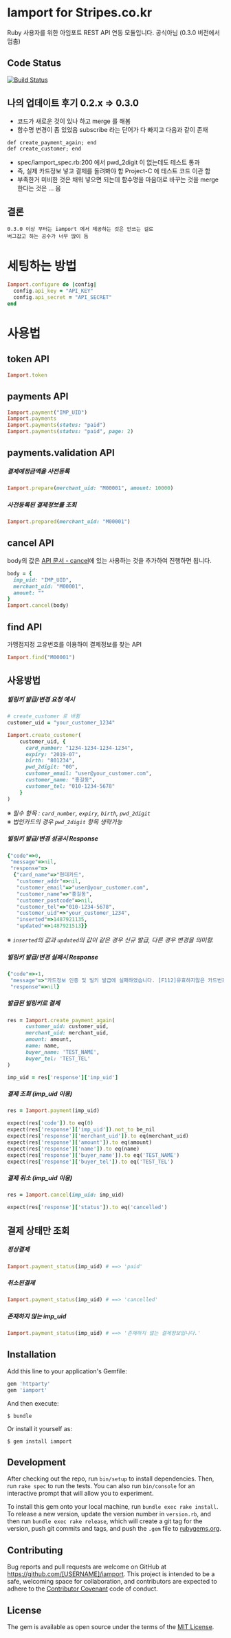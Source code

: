 # Iamport for Stripes.co.kr

Ruby 사용자를 위한 아임포트 REST API 연동 모듈입니다. 공식아님 (0.3.0 버전에서 멈춤)

## Code Status

[![Build Status](https://travis-ci.com/stripeskr/iamport-rest-client-ruby.svg?branch=master)](https://travis-ci.com/stripeskr/iamport-rest-client-ruby)

## 나의 업데이트 후기 0.2.x => 0.3.0
* 코드가 새로운 것이 있나 하고 merge 를 해봄
* 함수명 변경이 좀 있었음 subscribe 라는 단어가 다 빠지고 다음과 같이 존재  
```
def create_payment_again; end
def create_customer; end
```
* spec/iamport_spec.rb:200 에서 pwd_2digit 이 없는데도 테스트 통과
* 즉, 실제 카드정보 넣고 결제를 돌려봐야 함 Project-C 에 테스트 코드 이관 함  
* 부족한거 미비한 것은 채워 넣으면 되는데 함수명을 마음대로 바꾸는 것을 merge 한다는 것은 ... 음

## 결론
```
0.3.0 이상 부터는 iamport 에서 제공하는 것은 안쓰는 걸로
버그잡고 하는 공수가 너무 많이 듬 
```
 

# 세팅하는 방법

```ruby
Iamport.configure do |config|
  config.api_key = "API_KEY"
  config.api_secret = "API_SECRET"
end
```

# 사용법
## token API

```ruby
Iamport.token
```

## payments API

```ruby
Iamport.payment("IMP_UID")
Iamport.payments
Iamport.payments(status: "paid")
Iamport.payments(status: "paid", page: 2)
```

## payments.validation API

##### 결제예정금액을 사전등록
```ruby
Iamport.prepare(merchant_uid: "M00001", amount: 10000)
```

##### 사전등록된 결제정보를 조회
```ruby
Iamport.prepared(merchant_uid: "M00001")
```

## cancel API
body의 값은 [API 문서 - cancel](https://api.iamport.kr/#!/payments/cancelPayment)에 있는 사용하는 것을 추가하여 진행하면 됩니다.​

```ruby
body = {
  imp_uid: "IMP_UID",
  merchant_uid: "M00001",
  amount: ""
}
Iamport.cancel(body)
```

## find API
가맹점지정 고유번호를 이용하여 결제정보를 찾는 API

```ruby
Iamport.find("M00001")
```

## 사용방법

##### 빌링키 발급/변경 요청 예시

```ruby
# create_customer 로 바뀜
customer_uid = "your_customer_1234" 

Iamport.create_customer(
    customer_uid, {
      card_number: "1234-1234-1234-1234",
      expiry: "2019-07",
      birth: "801234",
      pwd_2digit: "00",
      customer_email: "user@your_customer.com",
      customer_name: "홍길동",
      customer_tel: "010-1234-5678"
    }
)
```

&#8251; *필수 항목 : `card_number`, `expiry`, `birth`, `pwd_2digit`*<br />
&#8251; *법인카드의 경우 `pwd_2digit` 항목 생략가능*

##### 빌링키 발급/변경 성공시 Response

```ruby
{"code"=>0,
 "message"=>nil,
 "response"=>
  {"card_name"=>"현대카드",
   "customer_addr"=>nil,
   "customer_email"=>"user@your_customer.com",
   "customer_name"=>"홍길동",
   "customer_postcode"=>nil,
   "customer_tel"=>"010-1234-5678",
   "customer_uid"=>"your_customer_1234",
   "inserted"=>1487921135,
   "updated"=>1487921513}}
```

&#8251; *`inserted`의 값과 `updated`의 값이 같은 경우 신규 발급, 다른 경우 변경을 의미함.*

##### 빌링키 발급/변경 실패시 Response

```ruby
{"code"=>-1,
 "message"=>"카드정보 인증 및 빌키 발급에 실패하였습니다. [F112]유효하지않은 카드번호를 입력하셨습니다. (card_bin 없음)",
 "response"=>nil}
```

##### 발급된 빌링키로 결제
```ruby
res = Iamport.create_payment_again(
      customer_uid: customer_uid,
      merchant_uid: merchant_uid,
      amount: amount,
      name: name,
      buyer_name: 'TEST_NAME',
      buyer_tel: 'TEST_TEL'
)

imp_uid = res['response']['imp_uid']
```

##### 결제 조회 (imp_uid 이용)
```ruby
res = Iamport.payment(imp_uid)

expect(res['code']).to eq(0)
expect(res['response']['imp_uid']).not_to be_nil
expect(res['response']['merchant_uid']).to eq(merchant_uid)
expect(res['response']['amount']).to eq(amount)
expect(res['response']['name']).to eq(name)
expect(res['response']['buyer_name']).to eq('TEST_NAME')
expect(res['response']['buyer_tel']).to eq('TEST_TEL')
```

##### 결제 취소 (imp_uid 이용)
```ruby
res = Iamport.cancel(imp_uid: imp_uid)

expect(res['response']['status']).to eq('cancelled')
```

## 결제 상태만 조회
##### 정상결제 
```ruby
Iamport.payment_status(imp_uid) # ==> 'paid'
```
##### 취소된결제
```ruby
Iamport.payment_status(imp_uid) # ==> 'cancelled'
```
##### 존재하지 않는 imp_uid
```ruby
Iamport.payment_status(imp_uid) # ==> '존재하지 않는 결제정보입니다.'
```


## Installation

Add this line to your application's Gemfile:

```ruby
gem 'httparty'
gem 'iamport'
```

And then execute:

```shell
$ bundle
```

Or install it yourself as:

```shell
$ gem install iamport
```

## Development

After checking out the repo, run `bin/setup` to install dependencies. Then, run `rake spec` to run the tests. You can also run `bin/console` for an interactive prompt that will allow you to experiment.

To install this gem onto your local machine, run `bundle exec rake install`. To release a new version, update the version number in `version.rb`, and then run `bundle exec rake release`, which will create a git tag for the version, push git commits and tags, and push the `.gem` file to [rubygems.org](https://rubygems.org).

## Contributing

Bug reports and pull requests are welcome on GitHub at https://github.com/[USERNAME]/iamport. This project is intended to be a safe, welcoming space for collaboration, and contributors are expected to adhere to the [Contributor Covenant](contributor-covenant.org) code of conduct.


## License

The gem is available as open source under the terms of the [MIT License](http://opensource.org/licenses/MIT).

